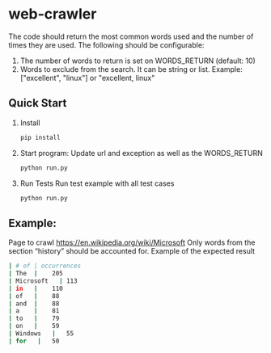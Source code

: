 # web-crawler

The code should return the most common words used and the number of times they are used. The following should be configurable:
1. The number of words to return is set on WORDS_RETURN (default: 10)
2. Words to exclude from the search. It can be string or list. Example: ["excellent", "linux"] or "excellent, linux"


## Quick Start

1. Install 

   ```bash
   pip install 
   ```

2. Start program:
   Update url and exception as well as the WORDS_RETURN

   ```bash
   python run.py 
   ```
3. Run Tests
   Run test example with all test cases

   ```bash
   python run.py 
   ```
## Example:

Page to crawl
https://en.wikipedia.org/wiki/Microsoft
Only words from the section “history” should be accounted for.
Example of the expected result
```bash
| # of | occurrences
| The  | 	205
| Microsoft   |	113
| in   |	110
| of   |	88
| and  |	88
| a    |	81
| to   |	79
| on   |	59
| Windows   |	55
| for   |	50
```
	

